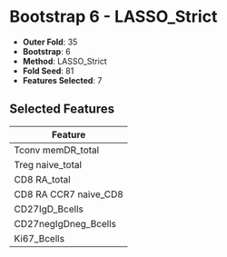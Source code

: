 # Bootstrap 6 - LASSO_Strict

- **Outer Fold**: 35
- **Bootstrap**: 6
- **Method**: LASSO_Strict
- **Fold Seed**: 81
- **Features Selected**: 7

## Selected Features

| Feature |
|---------|
| Tconv memDR_total |
| Treg naive_total |
| CD8 RA_total |
| CD8 RA CCR7 naive_CD8 |
| CD27IgD_Bcells |
| CD27negIgDneg_Bcells |
| Ki67_Bcells |
